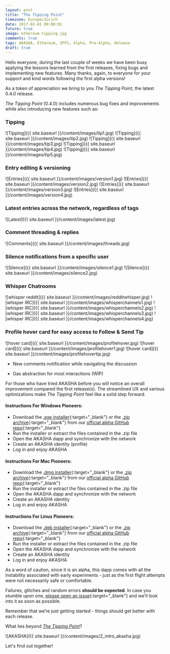 ```yaml
---
layout: post
title: "The Tipping Point"
timezone: Europe/Zurich
date: 2017-02-01 00:00:01
future: true
image: ethereum-tipping.jpg
comments: true
tags: AKASHA, Ethereum, IPFS, Alpha, Pre-Alpha, Release
draft: true
---
```


Hello everyone, during the last couple of weeks we have been busy applying the lessons learned from the first releases, fixing bugs and implementing new features. Many thanks, again, to everyone for your support and kind words following the first alpha versions! 

As a token of appreciation we bring to you *The Tipping Point*, the latest 0.4.0 release. 

*The Tipping Point* (0.4.0) includes numerous bug fixes and improvements while also introducing new features such as:

### Tipping

![Tipping]({{ site.baseurl }}/content/images/tip1.jpg)
![Tipping]({{ site.baseurl }}/content/images/tip2.jpg)
![Tipping]({{ site.baseurl }}/content/images/tip3.jpg)
![Tipping]({{ site.baseurl }}/content/images/tip4.jpg)
![Tipping]({{ site.baseurl }}/content/images/tip5.jpg)


### Entry editing & versioning

![Entries]({{ site.baseurl }}/content/images/version1.jpg)
![Entries]({{ site.baseurl }}/content/images/version2.jpg)
![Entries]({{ site.baseurl }}/content/images/version3.jpg)
![Entries]({{ site.baseurl }}/content/images/version4.jpg)


### Latest entries across the network, regardless of tags

![Latest]({{ site.baseurl }}/content/images/latest.jpg)


### Comment threading & replies 

![Comments]({{ site.baseurl }}/content/images/threads.jpg)


### Silence notifications from a specific user

![Silence]({{ site.baseurl }}/content/images/silence1.jpg)
![Silence]({{ site.baseurl }}/content/images/silence2.jpg)


### Whisper Chatrooms
![whisper reddit]({{ site.baseurl }}/content/images/redditwhisper.jpg)
![whisper IRC]({{ site.baseurl }}/content/images/whisperchannels1.jpg)
![whisper IRC]({{ site.baseurl }}/content/images/whisperchannels2.jpg)
![whisper IRC]({{ site.baseurl }}/content/images/whisperchannels3.jpg)
![whisper IRC]({{ site.baseurl }}/content/images/whisperchannels4.jpg)


### Profile hover card for easy access to Follow & Send Tip
![hover card]({{ site.baseurl }}/content/images/profilehover.jpg)
![hover card]({{ site.baseurl }}/content/images/profilehover1.jpg)
![hover card]({{ site.baseurl }}/content/images/profilehovertip.jpg)

* New comments notification while navigating the discussion 

* Gas abstraction for most interactions (WIP)

For those who have tried AKASHA before you will notice an overall improvement compared the first release(s). The streamlined UX and various optimizations make *The Tipping Point* feel like a solid step forward.

#### Instructions For Windows Pioneers:

* Download the [.exe installer](https://github.com/AkashaProject/Alpha/releases/download/0.4.0/AKASHA-win-x64-0.4.0.exe){:target="_blank"} or the [.zip archive](https://github.com/AkashaProject/Alpha/releases/download/0.4.0/AKASHA-win-x64-0.4.0.zip){:target="_blank"} from our [official alpha GitHub repo](https://github.com/AkashaProject/Alpha/releases/tag/0.4.0){:target="_blank"}
*	Run the installer or extract the files contained in the .zip file
*	Open the AKASHA dapp and synchronize with the network
*	Create an AKASHA identity (profile)
*	Log in and enjoy AKASHA

#### Instructions For Mac Pioneers:

*	Download the [.dmg installer](https://github.com/AkashaProject/Alpha/releases/download/0.4.0/AKASHA-macosx-0.4.0.dmg){:target="_blank"} or the [.zip archive](https://github.com/AkashaProject/Alpha/releases/download/0.4.0/AKASHA-macosx-0.4.0.zip){:target="_blank"} from our [official alpha GitHub repo](https://github.com/AkashaProject/Alpha/releases/tag/0.4.0){:target="_blank"}
*	Run the installer or extract the files contained in the .zip file
*	Open the AKASHA dapp and synchronize with the network
*	Create an AKASHA identity
*	Log in and enjoy AKASHA

#### Instructions For Linux Pioneers:

*	Download the [.deb installer](https://github.com/AkashaProject/Alpha/releases/download/0.4.0/AKASHA-linux-x64-0.4.0.deb){:target="_blank"} or the [.zip archive](https://github.com/AkashaProject/Alpha/releases/download/0.4.0/AKASHA-linux-x64-0.4.0.zip){:target="_blank"} from our [official alpha GitHub repo](https://github.com/AkashaProject/Alpha/releases/tag/0.4.0){:target="_blank"}
*	Run the installer or extract the files contained in the .zip file
*	Open the AKASHA dapp and synchronize with the network
*	Create an AKASHA identity
*	Log in and enjoy AKASHA

As a word of caution, since it is an alpha, this dapp comes with all the instability associated with early experiments - just as the first flight attempts were not necessarily safe or comfortable. 

Failures, glitches and random errors **should be expected**. In case you stumble upon one, [please open an issue](https://github.com/AkashaProject/Alpha/issues/new){:target="_blank"} and we’ll look into it as soon as possible. 

Remember that we’re just getting started - things should get better with each release.

What lies beyond [*The Tipping Point*](https://github.com/AkashaProject/Alpha/releases/tag/0.4.0)? 

![AKASHA]({{ site.baseurl }}/content/images/2_intro_akasha.jpg)

Let's find out together!
